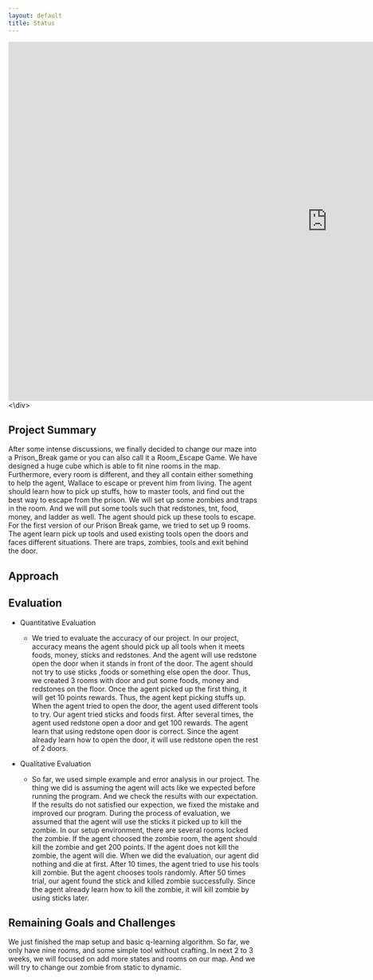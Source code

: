 ```yaml
---
layout: default
title: Status
---
```


<div><iframe width="1280" height="720" src="https://www.youtube.com/embed/XtD2K157d3Q" frameborder="0" allowfullscreen></iframe>
<\div>

## Project Summary
After some intense discussions, we finally decided to change our maze into a Prison_Break game or you can also call it a Room_Escape Game. We have designed a huge cube which is able to fit nine rooms in the map. Furthermore, every room is different, and they all contain either something to help the agent, Wallace to escape or prevent him from living. The agent should learn how to pick up stuffs, how to master tools, and find out the best way to escape from the prison. We will set up some zombies and traps in the room. And we will put some tools such that redstones, tnt, food, money, and ladder as well. The agent should pick up these tools to escape. For the first version of our Prison Break game, we tried to set up 9 rooms. The agent learn pick up tools and used existing tools open the doors and faces different situations. There are traps, zombies, tools and exit behind the door. 

## Approach


## Evaluation
- Quantitative Evaluation
  - We tried to evaluate the accuracy of our project. In our project, accuracy means the agent should pick up all tools when it meets foods, money, sticks and redstones. And the agent will use redstone open the door when it stands in front of the door. The agent should not try to use sticks ,foods or something else open the door. Thus, we created 3 rooms with door and put some foods, money and redstones on the floor. Once the agent picked up the first thing, it will get 10 points rewards. Thus, the agent kept picking stuffs up. When the agent tried to open the door, the agent used different tools to try. Our agent tried sticks and foods first. After several times, the agent used redstone open a door and get 100 rewards. The agent learn that using redstone open door is correct. Since the agent already learn how to open the door, it will use redstone open the rest of 2 doors.
 
- Qualitative Evaluation
  - So far, we used simple example and error analysis in our project. The thing we did is assuming the agent will acts like we expected before running the program. And we check the results with our expectation. If the results do not satisfied our expection, we fixed the mistake and improved our program. During the process of evaluation, we assumed that the agent will use the sticks it picked up to kill the zombie. In our setup environment, there are several rooms locked the zombie. If the agent choosed the zombie room, the agent should kill the zombie and get 200 points. If the agent does not kill the zombie, the agent will die. When we did the evaluation, our agent did nothing and die at first. After 10 times, the agent tried to use his tools kill zombie. But the agent chooses tools randomly. After 50 times trial, our agent found the stick and killed zombie successfully. Since the agent already learn how to kill the zombie, it will kill zombie by using sticks later.

## Remaining Goals and Challenges
We just finished the map setup and basic q-learning algorithm. So far, we only have nine rooms, and some simple tool without crafting. In next 2 to 3 weeks, we will focused on add more states and rooms on our map. And we will try to change our zombie from static to dynamic.
